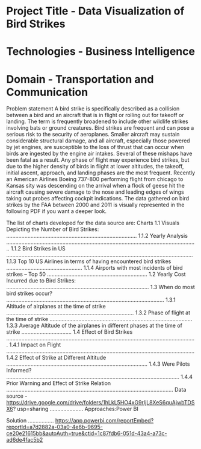 #  Project Title - Data Visualization of Bird Strikes
#  Technologies - Business Intelligence
#  Domain       - Transportation and Communication

Problem statement
A bird strike is specifically described as a collision between a bird and an aircraft that is in flight or rolling out for takeoff or landing. The term is frequently broadened to include other wildlife strikes involving bats or ground creatures. Bird strikes are frequent and can pose a serious risk to the security of aeroplanes. Smaller aircraft may sustain considerable structural damage, and all aircraft, especially those powered by jet engines, are susceptible to the loss of thrust that can occur when birds are ingested by the engine air intakes. Several of these mishaps have been fatal as a result.
Any phase of flight may experience bird strikes, but due to the higher density of birds in flight at lower altitudes, the takeoff, initial ascent, approach, and landing phases are the most frequent. Recently an American Airlines Boeing 737-800 performing flight from chicago to Kansas sity was descending on the arrival when a flock of geese hit the aircraft causing severe damage to the nose and leading edges of wings taking out probes affecting cockpit indications. The data gathered on bird strikes by the FAA between 2000 and 2011 is visually represented in the following PDF if you want a deeper look.

The list of charts developed for the data source are:
Charts
1.1 Visuals Depicting the Number of Bird Strikes:
......................................................................................
1.1.2 Yearly Analysis
..............................................................................................................................
1.1.2 Bird Strikes in US
...........................................................................................................................
1.1.3 Top 10 US Airlines in terms of having encountered bird strikes
..................................................
1.1.4 Airports with most incidents of bird strikes – Top 50
..................................................................
1.2 Yearly Cost Incurred due to Bird Strikes:
..............................................................................................
1.3 When do most bird strikes occur?
........................................................................................................
1.3.1 Altitude of airplanes at the time of strike
....................................................................................
1.3.2 Phase of flight at the time of strike
..............................................................................................
1.3.3 Average Altitude of the airplanes in different phases at the time of strike
.................................
1.4 Effect of Bird Strikes
.............................................................................................................................
1.4.1 Impact on Flight
............................................................................................................................
1.4.2 Effect of Strike at Different Altitude
.............................................................................................
1.4.3 Were Pilots Informed?
..................................................................................................................
1.4.4 Prior Warning and Effect of Strike Relation
..............................................................................................................
Data source - 
https://drive.google.com/drive/folders/1hLkL5HO4xG9rIjL8XeS6quAjwbTDSX6?
usp=sharing
......................
Approaches:Power BI

Solution
.................
https://app.powerbi.com/reportEmbed?reportId=a7d2882a-03a0-4e6b-9695-ce20e21615bb&autoAuth=true&ctid=1c87fdb6-051d-43a4-a73c-ad6de4fac5b2
